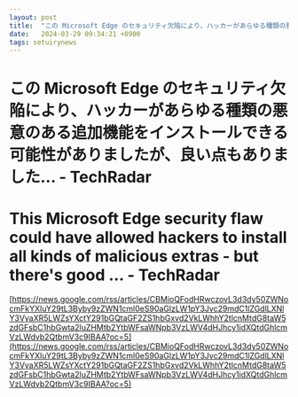 ```yaml
---
layout: post
title:  "この Microsoft Edge のセキュリティ欠陥により、ハッカーがあらゆる種類の悪意のある追加機能をインストールできる可能性がありましたが、良い点もありました... - TechRadar"
date:   2024-03-29 09:34:21 +0900
tags: setuirynews 
---
```


# この Microsoft Edge のセキュリティ欠陥により、ハッカーがあらゆる種類の悪意のある追加機能をインストールできる可能性がありましたが、良い点もありました... - TechRadar



# This Microsoft Edge security flaw could have allowed hackers to install all kinds of malicious extras - but there's good ... - TechRadar

[https://news.google.com/rss/articles/CBMioQFodHRwczovL3d3dy50ZWNocmFkYXIuY29tL3Byby9zZWN1cml0eS90aGlzLW1pY3Jvc29mdC1lZGdlLXNlY3VyaXR5LWZsYXctY291bGQtaGF2ZS1hbGxvd2VkLWhhY2tlcnMtdG8taW5zdGFsbC1hbGwta2luZHMtb2YtbWFsaWNpb3VzLWV4dHJhcy1idXQtdGhlcmVzLWdvb2QtbmV3c9IBAA?oc=5](https://news.google.com/rss/articles/CBMioQFodHRwczovL3d3dy50ZWNocmFkYXIuY29tL3Byby9zZWN1cml0eS90aGlzLW1pY3Jvc29mdC1lZGdlLXNlY3VyaXR5LWZsYXctY291bGQtaGF2ZS1hbGxvd2VkLWhhY2tlcnMtdG8taW5zdGFsbC1hbGwta2luZHMtb2YtbWFsaWNpb3VzLWV4dHJhcy1idXQtdGhlcmVzLWdvb2QtbmV3c9IBAA?oc=5)

